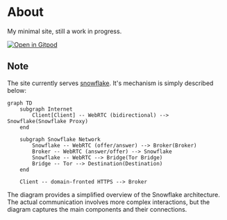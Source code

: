 # About

My minimal site, still a work in progress.

[![Open in Gitpod](https://gitpod.io/button/open-in-gitpod.svg)](https://gitpod.io/#https://github.com/TanvirOnGH/tanvirongh.github.io)

## Note

The site currently serves [snowflake](https://snowflake.torproject.org). It's mechanism is simply described below:

```mermaid
graph TD
    subgraph Internet
        Client[Client] -- WebRTC (bidirectional) --> Snowflake(Snowflake Proxy)
    end

    subgraph Snowflake Network
        Snowflake -- WebRTC (offer/answer) --> Broker(Broker)
        Broker -- WebRTC (answer/offer) --> Snowflake
        Snowflake -- WebRTC --> Bridge(Tor Bridge)
        Bridge -- Tor --> Destination(Destination)
    end

    Client -- domain-fronted HTTPS --> Broker
```

The diagram provides a simplified overview of the Snowflake architecture. The actual communication involves more complex interactions, but the diagram captures the main components and their connections.
